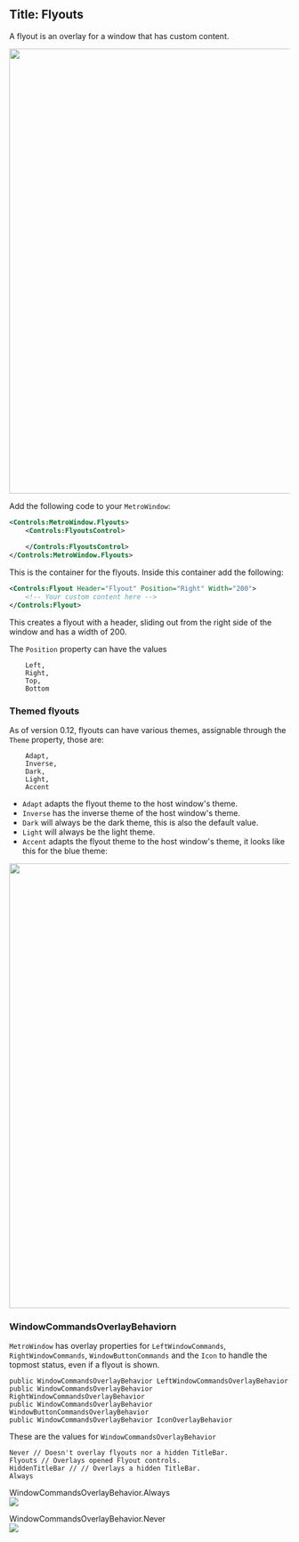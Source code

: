 Title: Flyouts
---

A flyout is an overlay for a window that has custom content.

<img src="{{site.baseurl}}/images/flyout-demo-dark.png" style="width: 800px;"/>

Add the following code to your `MetroWindow`:

```xml
<Controls:MetroWindow.Flyouts>
    <Controls:FlyoutsControl>
        
    </Controls:FlyoutsControl>
</Controls:MetroWindow.Flyouts>
```

This is the container for the flyouts.
Inside this container add the following:

```xml
<Controls:Flyout Header="Flyout" Position="Right" Width="200">
    <!-- Your custom content here -->
</Controls:Flyout>
```

This creates a flyout with a header, sliding out from the right side of the window and has a width of 200.

The `Position` property can have the values

```
    Left,
    Right,
    Top,
    Bottom
```

### Themed flyouts
As of version 0.12, flyouts can have various themes, assignable through the `Theme` property, those are:

```
    Adapt,
    Inverse,
    Dark,
    Light,
    Accent
```

- `Adapt` adapts the flyout theme to the host window's theme.  
- `Inverse` has the inverse theme of the host window's theme.  
- `Dark` will always be the dark theme, this is also the default value.  
- `Light` will always be the light theme.  
- `Accent` adapts the flyout theme to the host window's theme, it looks like this for the blue theme:

<img src="{{site.baseurl}}/images/flyout-demo-accent.png" style="width: 800px;"/>

### WindowCommandsOverlayBehaviorn

`MetroWindow` has overlay properties for `LeftWindowCommands`, `RightWindowCommands`, `WindowButtonCommands` and the `Icon` to handle the topmost status, even if a flyout is shown.

```
public WindowCommandsOverlayBehavior LeftWindowCommandsOverlayBehavior
public WindowCommandsOverlayBehavior RightWindowCommandsOverlayBehavior
public WindowCommandsOverlayBehavior WindowButtonCommandsOverlayBehavior
public WindowCommandsOverlayBehavior IconOverlayBehavior
```

These are the values for `WindowCommandsOverlayBehavior`

```
Never // Doesn't overlay flyouts nor a hidden TitleBar.
Flyouts // Overlays opened Flyout controls.
HiddenTitleBar // // Overlays a hidden TitleBar.
Always
```

WindowCommandsOverlayBehavior.Always  
![]({{site.baseurl}}/images/WindowCommandsOverlayBehavior_Always.png)

WindowCommandsOverlayBehavior.Never  
![]({{site.baseurl}}/images/WindowCommandsOverlayBehavior_Never.png)
